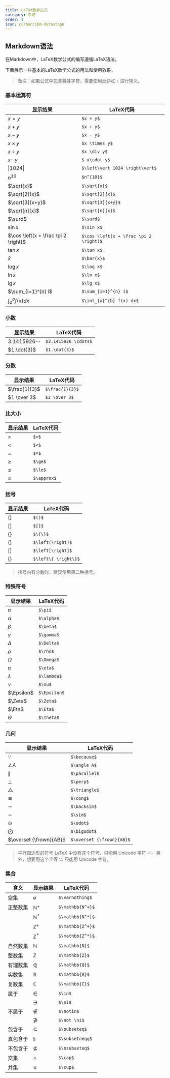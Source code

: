 ```yaml
---
title: LaTeX数学公式
category: 杂记
order: 1
icon: carbon:ibm-datastage
---
```


## Markdown语法

在Markdown中，LaTeX数学公式的编写遵循LaTeX语法。

下面展示一些基本的LaTeX数学公式的用法和使用效果。

> 备注：如果公式中包含特殊字符，需要使用反斜杠 `\` 进行转义。


### 基本运算符

| 显示结果                             | LaTeX代码                              |
| ------------------------------------ | -------------------------------------- |
| $x = y$                              | `$x = y$`                              |
| $x + y$                              | `$x + y$`                              |
| $x - y$                              | `$x - y$`                              |
| $x \times y$                         | `$x \times y$`                         |
| $x \div y$                           | `$x \div y$`                           |
| $x \cdot y$                          | `$ x\cdot y$`                          |
| $\left\vert 1024 \right\vert$        | `$\left\vert 1024 \right\vert$`        |
| $n^{10}$                             | `$n^{10}$`                             |
| $\sqrt{x}$                           | `$\sqrt{x}$`                           |
| $\sqrt[2]{x}$                        | `$\sqrt[2]{x}$`                        |
| $\sqrt[3]{x+y}$                      | `$\sqrt[3]{x+y}$`                      |
| $\sqrt[n]{x}$                        | `$\sqrt[n]{x}$`                        |
| $\surd$                              | `$\surd$`                              |
| $\sin x$                             | `$\sin x$`                             |
| $\cos \left(x + \frac \pi 2 \right)$ | `$\cos \left(x + \frac \pi 2 \right)$` |
| $\tan x$                             | `$\tan x$`                             |
| $\bar{x}$                            | `$\bar{x}$`                            |
| $\log x$                             | `$\log x$`                             |
| $\ln x$                              | `$\ln x$`                              |
| $\lg x$                              | `$\lg x$`                              |
| $\sum_{i=1}^{n} i$                   | `$\sum_{i=1}^{n} i$`                   |
| $\int_{a}^{b} f(x) dx$               | `$\int_{a}^{b} f(x) dx$`               |


### 小数


| 显示结果           | LaTeX代码            |
| ------------------ | -------------------- |
| $3.1415926 \cdots$ | `$3.1415926 \cdots$` |
| $1.\dot{3}$        | `$1.\dot{3}$`        |


### 分数

| 显示结果      | LaTeX代码       |
| ------------- | --------------- |
| $\frac{1}{3}$ | `$\frac{1}{3}$` |
| $1 \over 3$   | `$1 \over 3$`   |

### 比大小

| 显示结果  | LaTeX代码   |
| --------- | ----------- |
| $>$       | `$>$`       |
| $<$       | `$<$`       |
| $=$       | `$=$`       |
| $\ge$     | `$\ge$`     |
| $\le$     | `$\le$`     |
| $\approx$ | `$\approx$` |



### 括号

| 显示结果           | LaTeX代码            |
| ------------------ | -------------------- |
| $()$               | `$()$`               |
| $[]$               | `$[]$`               |
| $\{ \}$            | `$\{\}$`             |
| $\left(\right)$    | `$\left(\right)$`    |
| $\left[\right]$    | `$\left[\right]$`    |
| $\left\{ \right\}$ | `$\left\{ \right\}$` |



> 括号内有分数时，建议使用第二种括号。


### 特殊符号

| 显示结果   | LaTeX代码    |
| ---------- | ------------ |
| $\pi$      | `$\pi$`      |
| $\alpha$   | `$\alpha$`   |
| $\beta$    | `$\beta$`    |
| $\gamma$   | `$\gamma$`   |
| $\Delta$   | `$\Delta$`   |
| $\rho$     | `$\rho$`     |
| $\Omega$   | `$\Omega$`   |
| $\eta$     | `$\eta$`     |
| $\lambda$  | `$\lambda$`  |
| $\nu$      | `$\nu$`      |
| $\Epsilon$ | `$\Epsilon$` |
| $\Zeta$    | `$\Zeta$`    |
| $\Eta$     | `$\Eta$`     |
| $\Theta$   | `$\Theta$`   |


### 几何

| 显示结果                | LaTeX代码                 |
| ----------------------- | ------------------------- |
| $\because$              | `$\because$`              |
| $\angle A$              | `$\angle A$`              |
| $\parallel$             | `$\parallel$`             |
| $\perp$                 | `$\perp$`                 |
| $\triangle$             | `$\triangle$`             |
| $\cong$                 | `$\cong$`                 |
| $\backsim$              | `$\backsim$`              |
| $\sim$                  | `$\sim$`                  |
| $\odot$                 | `$\odot$`                 |
| $\bigodot$              | `$\bigodot$`              |
| $\overset {\frown}{AB}$ | `$\overset {\frown}{AB}$` |


> 平行四边形的符号 LaTeX 中没有这个符号，只能用 Unicode 字符 ▱。另外，想要用这个全等 ≌ 只能用 Unicode 字符。

### 集合

| 含义     | 显示结果       | LaTeX代码        |
| -------- | -------------- | ---------------- |
| 空集     | $\varnothing$  | `$\varnothing$`  |
| 正整数集 | $\mathbb{N^+}$ | `$\mathbb{N^+}$` |
|          | $\mathbb{N^*}$ | `$\mathbb{N^*}$` |
|          | $\mathbb{Z^+}$ | `$\mathbb{Z^+}$` |
|          | $\mathbb{Z^*}$ | `$\mathbb{Z^*}$` |
| 自然数集 | $\mathbb{N}$   | `$\mathbb{N}$`   |
| 整数集   | $\mathbb{Z}$   | `$\mathbb{Z}$`   |
| 有理数集 | $\mathbb{Q}$   | `$\mathbb{Q}$`   |
| 实数集   | $\mathbb{R}$   | `$\mathbb{R}$`   |
| 复数集   | $\mathbb{C}$   | `$\mathbb{C}$`   |
| 属于     | $\in$          | `$\in$`          |
|          | $\ni$          | `$\ni$`          |
| 不属于   | $\notin$       | `$\notin$`       |
|          | $\not \ni$     | `$\not \ni$`     |
| 包含于   | $\subseteq$    | `$\subseteq$`    |
| 真包含于 | $\subsetneqq$  | `$\subsetneqq$`  |
| 不包含于 | $\nsubseteq$   | `$\nsubseteq$`   |
| 交集     | $\cap$         | `$\cap$`         |
| 并集     | $\cup$         | `$\cup$`         |
